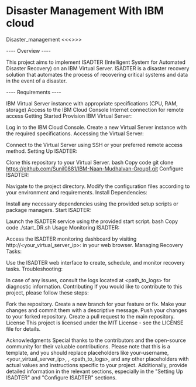 # Disaster Management With IBM cloud
Disaster_management
<<<<Disaster Recovery Project using IBM Virtual Server >>>>

---- Overview ----

This project aims to implement ISADTER (Intelligent System for Automated Disaster Recovery) on an IBM Virtual Server. ISADTER is a disaster recovery solution that automates the process of recovering critical systems and data in the event of a disaster.

---- Requirements ----

IBM Virtual Server instance with appropriate specifications (CPU, RAM, storage)
Access to the IBM Cloud Console
Internet connection for remote access
Getting Started
Provision IBM Virtual Server:

Log in to the IBM Cloud Console.
Create a new Virtual Server instance with the required specifications.
Accessing the Virtual Server:

Connect to the Virtual Server using SSH or your preferred remote access method.
Setting Up ISADTER:

Clone this repository to your Virtual Server.
bash
Copy code
git clone https://github.com/Sunil0881/IBM-Naan-Mudhalvan-Group1.git
Configure ISADTER:

Navigate to the project directory.
Modify the configuration files according to your environment and requirements.
Install Dependencies:

Install any necessary dependencies using the provided setup scripts or package managers.
Start ISADTER:

Launch the ISADTER service using the provided start script.
bash
Copy code
./start_DR.sh
Usage
Monitoring ISADTER:

Access the ISADTER monitoring dashboard by visiting http://<your_virtual_server_ip>:<port> in your web browser.
Managing Recovery Tasks:

Use the ISADTER web interface to create, schedule, and monitor recovery tasks.
Troubleshooting:

In case of any issues, consult the logs located at <path_to_logs> for diagnostic information.
Contributing
If you would like to contribute to this project, please follow these steps:

Fork the repository.
Create a new branch for your feature or fix.
Make your changes and commit them with a descriptive message.
Push your changes to your forked repository.
Create a pull request to the main repository.
License
This project is licensed under the MIT License - see the LICENSE file for details.

Acknowledgments
Special thanks to the contributors and the open-source community for their valuable contributions.
Please note that this is a template, and you should replace placeholders like your-username, <your_virtual_server_ip>, <port>, <path_to_logs>, and any other placeholders with actual values and instructions specific to your project. Additionally, provide detailed information in the relevant sections, especially in the "Setting Up ISADTER" and "Configure ISADTER" sections.
